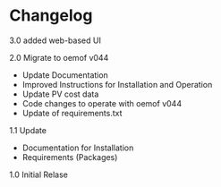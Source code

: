 # Changelog

3.0 added web-based UI
 
2.0 Migrate to oemof v044
- Update Documentation
- Improved Instructions for Installation and Operation
- Update PV cost data
- Code changes to operate with oemof v044
- Update of requirements.txt

1.1 Update
- Documentation for Installation
- Requirements (Packages) 

1.0 Initial Relase

